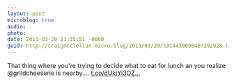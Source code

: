 ```yaml
---
layout: post
microblog: true
audio: 
photo: 
date: 2013-03-20 11:35:51 -0600
guid: http://craigmcclellan.micro.blog/2013/03/20/t314430098407292928.html
---
```

That thing where you're trying to decide what to eat for lunch an you realize @grlldcheeserie is nearby.… [t.co/dUkjYi3OZ...](http://t.co/dUkjYi3OZO)
